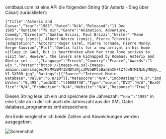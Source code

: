 omdbapi.com ist eine API die folgenden String (für Asterix - Sieg über Cäsar) zurückliefert:

`
{"Title":"Asterix and Caesar","Year":"1985","Rated":"N/A","Released":"11 Dec 1985","Runtime":"79 min","Genre":"Animation, Adventure, Comedy","Director":"Gaëtan Brizzi, Paul Brizzi","Writer":"René Goscinny (comic), Albert Uderzo (comic), Pierre Tchernia (adaptation)","Actors":"Roger Carel, Pierre Tornade, Pierre Mondy, Serge Sauvion","Plot":"Obelix falls for a new arrival in his home village in Gaul, but is heartbroken when her true love arrives to visit her. However, the lovers are kidnapped by Romans; Asterix and Obelix set ...","Language":"French","Country":"France","Awards":"1 win.","Poster":"https://images-na.ssl-images-amazon.com/images/M/MV5BMTI5NDYzNjc3MV5BMl5BanBnXkFtZTcwNTM1NzUyMQ@@._V1_SX300.jpg","Ratings":[{"Source":"Internet Movie Database","Value":"6.8/10"}],"Metascore":"N/A","imdbRating":"6.8","imdbVotes":"6,495","imdbID":"tt0088748","Type":"movie","DVD":"N/A","BoxOffice":"N/A","Production":"N/A","Website":"N/A","Response":"True"}
`


Diesen String lese ich ein und speichere die Jahreszahl `"Year":"1985"` in eine Liste ab in der ich auch die Jahreszahl aus der XML Datei database_programmes.xml abspeichere. 

Am Ende vergleiche ich beide Zahlen und Abweichungen werden ausgegeben.


![Screenshot](http://up.picr.de/29045475iz.png)
